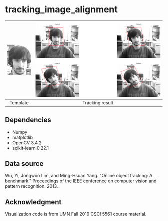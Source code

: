 # tracking_image_alignment

|![template](/data/0.jpg) | ![result](/data/result.png) |
|:---:|:---:|
|  Template  | Tracking result |

## Dependencies
* Numpy
* matplotlib
* OpenCV 3.4.2
* scikit-learn 0.22.1

## Data source
Wu, Yi, Jongwoo Lim, and Ming-Hsuan Yang. "Online object tracking: A benchmark." Proceedings of the IEEE conference on computer vision and pattern recognition. 2013.

## Acknowledgment
Visualization code is from UMN Fall 2019 CSCI 5561 course material.
